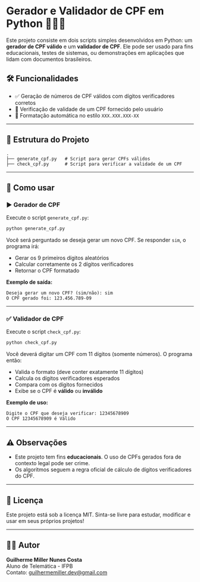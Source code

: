 
# Gerador e Validador de CPF em Python 🧾🇧🇷

Este projeto consiste em dois scripts simples desenvolvidos em Python: um **gerador de CPF válido** e um **validador de CPF**. Ele pode ser usado para fins educacionais, testes de sistemas, ou demonstrações em aplicações que lidam com documentos brasileiros.

## 🛠 Funcionalidades

- ✅ Geração de números de CPF válidos com dígitos verificadores corretos
- 🔎 Verificação de validade de um CPF fornecido pelo usuário
- 🧼 Formatação automática no estilo `XXX.XXX.XXX-XX`

---

## 📂 Estrutura do Projeto

```
.
├── generate_cpf.py   # Script para gerar CPFs válidos
├── check_cpf.py      # Script para verificar a validade de um CPF
```

---

## 📌 Como usar

### ▶️ Gerador de CPF

Execute o script `generate_cpf.py`:

```bash
python generate_cpf.py
```

Você será perguntado se deseja gerar um novo CPF. Se responder `sim`, o programa irá:

- Gerar os 9 primeiros dígitos aleatórios
- Calcular corretamente os 2 dígitos verificadores
- Retornar o CPF formatado

**Exemplo de saída:**
```
Deseja gerar um novo CPF? (sim/não): sim
O CPF gerado foi: 123.456.789-09
```

---

### ✅ Validador de CPF

Execute o script `check_cpf.py`:

```bash
python check_cpf.py
```

Você deverá digitar um CPF com 11 dígitos (somente números). O programa então:

- Valida o formato (deve conter exatamente 11 dígitos)
- Calcula os dígitos verificadores esperados
- Compara com os dígitos fornecidos
- Exibe se o CPF é **válido** ou **inválido**

**Exemplo de uso:**
```
Digite o CPF que deseja verificar: 12345678909
O CPF 12345678909 é Válido
```

---

## ⚠️ Observações

- Este projeto tem fins **educacionais**. O uso de CPFs gerados fora de contexto legal pode ser crime.
- Os algoritmos seguem a regra oficial de cálculo de dígitos verificadores do CPF.

---

## 📄 Licença

Este projeto está sob a licença MIT. Sinta-se livre para estudar, modificar e usar em seus próprios projetos!

---

## 👨‍💻 Autor

**Guilherme Miller Nunes Costa**  
Aluno de Telemática - IFPB  
Contato: guilhermemiller.dev@gmail.com
